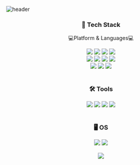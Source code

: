 ![header](https://capsule-render.vercel.app/api?type=waving&color=0:abdaf7,100:abb4f7&height=250&section=header&text=hyeonki%20github&animation=fadeIn&fontSize=90)

<div align="center">
  <h3>📜 Tech Stack </h3>
  <p>💻Platform & Languages💻</p>
</div>

<div align="center">
  <img src="https://img.shields.io/badge/html5-E34F26?style=for-the-badge&logo=html5&logoColor=white"> 
  <img src="https://img.shields.io/badge/css-1572B6?style=for-the-badge&logo=css3&logoColor=white"> 
  <img src="https://img.shields.io/badge/javascript-F7DF1E?style=for-the-badge&logo=javascript&logoColor=white">
  <img src="https://img.shields.io/badge/typescript-3178C6?style=for-the-badge&logo=typescript&logoColor=white">
  <br>
  <img src="https://img.shields.io/badge/react-61DAFB?style=for-the-badge&logo=react&logoColor=black">
  <img src="https://img.shields.io/badge/Next.js-000000?style=for-the-badge&logo=Next.js&logoColor=white">
  <img src="https://img.shields.io/badge/Node.js-339933?style=for-the-badge&logo=Node.js&logoColor=black">
  <img src="https://img.shields.io/badge/MySQL-4479A1?style=for-the-badge&logo=MySQL&logoColor=white">
  <br>
  <img src="https://img.shields.io/badge/MongoDB-47A248?style=for-the-badge&logo=MongoDB&logoColor=black">
  <img src="https://img.shields.io/badge/Firebase-FFCA28?style=for-the-badge&logo=Firebase&logoColor=black">
  <img src="https://img.shields.io/badge/styled-components-DB7093?style=for-the-badge&logo=styled-components&logoColor=black">
 </div>
 
 <br>
 
<div align="center">
  <h3>🛠 Tools </h3>
</div>

<div align="center">
	<img src="https://img.shields.io/badge/Visual%20Studio%20Code-007ACC?style=for-the-badge&logo=VisualStudioCode&logoColor=white" />
	<img src="https://img.shields.io/badge/NGINX-009639?style=for-the-badge&logo=NGINX&logoColor=white" />
	<img src="https://img.shields.io/badge/AWS-232F3E?style=for-the-badge&logo=AmazonAWS&logoColor=white" />
	<img src="https://img.shields.io/badge/GitHub-181717?style=for-the-badge&logo=GitHub&logoColor=white" />
</div>

<br>

<div align="center">
  <h3>🖥️ OS </h3>
</div>

<div align="center">
	<img src="https://img.shields.io/badge/Windows-0078D6?style=for-the-badge&logo=Windows&logoColor=white" />
	<img src="https://img.shields.io/badge/Linux-FCC624?style=for-the-badge&logo=Linux&logoColor=black" />
</div>

<br>

<div align="center">
 <img src="https://github-readme-stats.vercel.app/api/top-langs/?username=hyeonKii">
</div>









 
  
